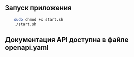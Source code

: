 ## Запуск приложения
```bash
    sudo chmod +x start.sh
    ./start.sh
```

## Документация API доступна в файле openapi.yaml
